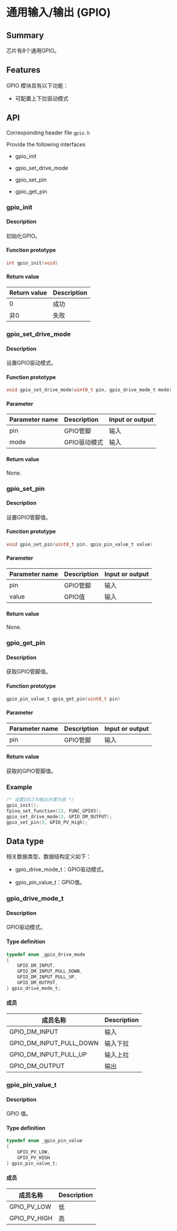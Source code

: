 # 通用输入/输出 (GPIO)

## Summary

芯片有8个通用GPIO。

## Features

GPIO 模块具有以下功能：

- 可配置上下拉驱动模式

## API

Corresponding header file `gpio.h`

Provide the following interfaces

- gpio\_init

- gpio\_set\_drive\_mode

- gpio\_set\_pin

- gpio\_get\_pin

### gpio\_init

#### Description

初始化GPIO。

#### Function prototype

```c
int gpio_init(void)
```

#### Return value

| Return value | Description |
| :---- | :----|
| 0     | 成功 |
| 非0   | 失败 |

### gpio\_set\_drive\_mode

#### Description

设置GPIO驱动模式。

#### Function prototype

```c
void gpio_set_drive_mode(uint8_t pin, gpio_drive_mode_t mode)
```

#### Parameter

| Parameter name       | Description           | Input or output   |
| :------------ | :------------- | :-------- |
| pin           | GPIO管脚       | 输入      |
| mode          | GPIO驱动模式    | 输入      |

#### Return value

None.

### gpio\_set\_pin

#### Description

设置GPIO管脚值。

#### Function prototype

```c
void gpio_set_pin(uint8_t pin, gpio_pin_value_t value)
```

#### Parameter

| Parameter name       | Description           | Input or output   |
| :------------ | :------------- | :-------- |
| pin           | GPIO管脚       | 输入      |
| value         | GPIO值         | 输入      |

#### Return value

None.

### gpio\_get\_pin

#### Description

获取GPIO管脚值。

#### Function prototype

```c
gpio_pin_value_t gpio_get_pin(uint8_t pin)
```

#### Parameter

| Parameter name       | Description           | Input or output   |
| :------------ | :------------- | :-------- |
| pin           | GPIO管脚       | 输入      |

#### Return value

获取的GPIO管脚值。

### Example

```c
/* 设置IO13为输出并置为高 */
gpio_init();
fpioa_set_function(13, FUNC_GPIO3);
gpio_set_drive_mode(3, GPIO_DM_OUTPUT);
gpio_set_pin(3, GPIO_PV_High);
```

## Data type

相关数据类型、数据结构定义如下：

- gpio\_drive\_mode\_t：GPIO驱动模式。

- gpio\_pin\_value\_t：GPIO值。

### gpio\_drive\_mode\_t

#### Description

GPIO驱动模式。

#### Type definition

```c
typedef enum _gpio_drive_mode
{
    GPIO_DM_INPUT,
    GPIO_DM_INPUT_PULL_DOWN,
    GPIO_DM_INPUT_PULL_UP,
    GPIO_DM_OUTPUT,
} gpio_drive_mode_t;
```

#### 成员

| 成员名称                     | Description        |
| --------------------------- | ----------- |
| GPIO\_DM\_INPUT             | 输入        |
| GPIO\_DM\_INPUT\_PULL\_DOWN | 输入下拉     |
| GPIO\_DM\_INPUT\_PULL\_UP   | 输入上拉     |
| GPIO\_DM\_OUTPUT            | 输出        |

### gpio\_pin\_value\_t

#### Description

GPIO 值。

#### Type definition

```c
typedef enum _gpio_pin_value
{
    GPIO_PV_LOW,
    GPIO_PV_HIGH
} gpio_pin_value_t;
```

#### 成员

| 成员名称            | Description        |
| ------------------ | ----------- |
| GPIO\_PV\_LOW      | 低          |
| GPIO\_PV\_HIGH     | 高          |
